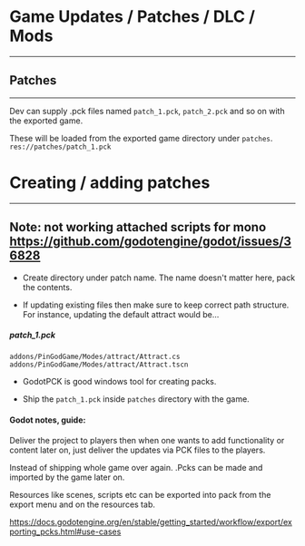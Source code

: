 # Game Updates / Patches / DLC / Mods
---

## Patches
---

Dev can supply .pck files named `patch_1.pck`, `patch_2.pck` and so on with the exported game.

These will be loaded from the exported game directory under `patches`. `res://patches/patch_1.pck`

# Creating / adding patches
---

## Note: not working attached scripts for mono https://github.com/godotengine/godot/issues/36828

- Create directory under patch name. The name doesn't matter here, pack the contents.

- If updating existing files then make sure to keep correct path structure. For instance, updating the default attract would be...

##### patch_1.pck

```
addons/PinGodGame/Modes/attract/Attract.cs
addons/PinGodGame/Modes/attract/Attract.tscn
```

- GodotPCK is good windows tool for creating packs.

- Ship the `patch_1.pck` inside `patches` directory with the game.

#### Godot notes, guide:

Deliver the project to players then when one wants to add functionality or content later on, just deliver the updates via PCK files to the players.

Instead of shipping whole game over again. .Pcks can be made and imported by the game later on.

Resources like scenes, scripts etc can be exported into pack from the export menu and on the resources tab.

https://docs.godotengine.org/en/stable/getting_started/workflow/export/exporting_pcks.html#use-cases

